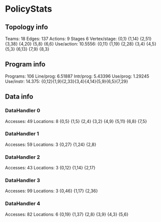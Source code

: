# PolicyStats
## Topology info
Teams:		18
Edges:		137
Actions:	9
Stages		6
Vertex/stage:	{0,1} {1,14} {2,51} {3,38} {4,20} {5,8} {6,6} 
Use/action:	10.5556: {0,11} {1,19} {2,28} {3,4} {4,5} {5,3} {6,13} {7,9} {8,3} 

## Program info
Programs:	106
Line/prog:	6.51887
Intr/prog:	5.43396
Use/prog:	1.29245
Use/instr:	14.375: {0,12}{1,9}{2,33}{3,4}{4,14}{5,9}{6,5}{7,29}

## Data info

### DataHandler 0
Accesses:	49
Locations:	8
{0,5} {1,5} {2,4} {3,2} {4,9} {5,11} {6,8} {7,5} 

### DataHandler 1
Accesses:	59
Locations:	3
{0,27} {1,24} {2,8} 

### DataHandler 2
Accesses:	43
Locations:	3
{0,12} {1,14} {2,17} 

### DataHandler 3
Accesses:	99
Locations:	3
{0,46} {1,17} {2,36} 

### DataHandler 4
Accesses:	82
Locations:	6
{0,19} {1,37} {2,8} {3,9} {4,3} {5,6} 
